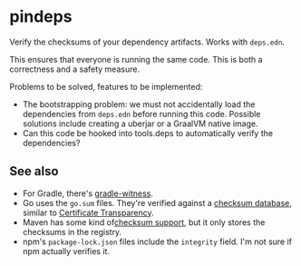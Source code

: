 # pindeps

Verify the checksums of your dependency artifacts. Works with `deps.edn`.

This ensures that everyone is running the same code. This is both a correctness
and a safety measure.

Problems to be solved, features to be implemented:

* The bootstrapping problem: we must not accidentally load the dependencies
  from `deps.edn` before running this code. Possible solutions include creating
  a uberjar or a GraalVM native image.
* Can this code be hooked into tools.deps to automatically verify the
  dependencies?

## See also

* For Gradle, there's [gradle-witness](https://github.com/signalapp/gradle-witness).
* Go uses the `go.sum` files. They're verified against a [checksum database][go], similar to [Certificate Transparency][ct].
* Maven has some kind of[checksum support][mvn], but it only stores the checksums in the registry.
* npm's `package-lock.json` files include the `integrity` field. I'm not sure if npm actually verifies it.

[ct]: https://www.certificate-transparency.org/what-is-ct
[mvn]: https://books.sonatype.com/mvnref-book/reference/running-sect-options.html#running-sect-deps-option
[go]: https://go.googlesource.com/proposal/+/master/design/25530-sumdb.md
